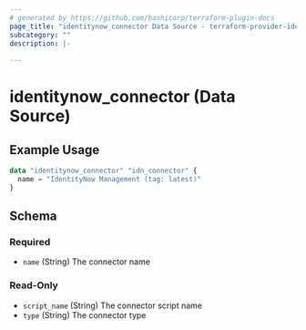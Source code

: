 ```yaml
---
# generated by https://github.com/hashicorp/terraform-plugin-docs
page_title: "identitynow_connector Data Source - terraform-provider-identitynow"
subcategory: ""
description: |-
  
---
```


# identitynow_connector (Data Source)



## Example Usage

```terraform
data "identitynow_connector" "idn_connector" {
  name = "IdentityNow Management (tag: latest)"
}
```

<!-- schema generated by tfplugindocs -->
## Schema

### Required

- `name` (String) The connector name

### Read-Only

- `script_name` (String) The connector script name
- `type` (String) The connector type
